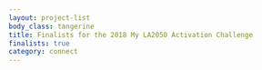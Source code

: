 ```yaml
---
layout: project-list
body_class: tangerine
title: Finalists for the 2018 My LA2050 Activation Challenge
finalists: true
category: connect
---
```

